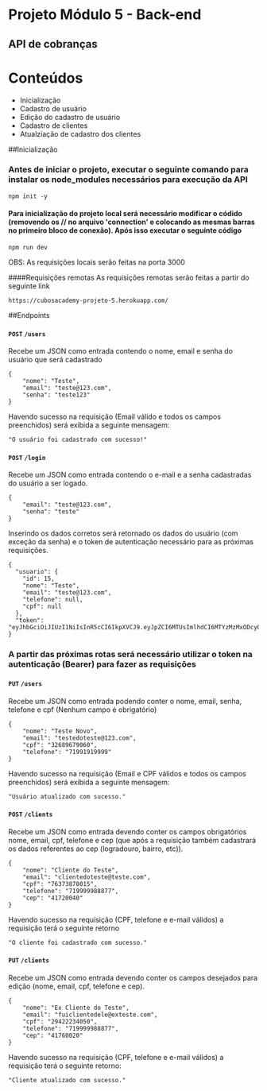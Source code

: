 # Projeto Módulo 5 - Back-end

## API de cobranças

# Conteúdos

- Inicialização
- Cadastro de usuário
- Edição do cadastro de usuário
- Cadastro de clientes
- Atualziação de cadastro dos clientes

##Inicialização

### Antes de iniciar o projeto, executar o seguinte comando para instalar os node_modules necessários para execução da API

```JS
npm init -y
```

#### Para inicialização do projeto local será necessário modificar o códido (removendo os // no arquivo 'connection' e colocando as mesmas barras no primeiro bloco de conexão). Após isso executar o seguinte código

```JS
npm run dev
```

OBS: As requisições locais serão feitas na porta 3000

####Requisições remotas
As requisições remotas serão feitas a partir do seguinte link

```
https://cubosacademy-projeto-5.herokuapp.com/
```

##Endpoints

#### `POST` `/users`

Recebe um JSON como entrada contendo o nome, email e senha do usuário que será cadastrado

```JS
{
	"nome": "Teste",
	"email": "teste@123.com",
	"senha": "teste123"
}
```

Havendo sucesso na requisição (Email válido e todos os campos preenchidos) será exibida a seguinte mensagem:

```JS
"O usuário foi cadastrado com sucesso!"
```

#### `POST` `/login`

Recebe um JSON como entrada contendo o e-mail e a senha cadastradas do usuário a ser logado.

```JS
{
	"email": "teste@123.com",
	"senha": "teste"
}
```

Inserindo os dados corretos será retornado os dados do usuário (com exceção da senha) e o token de autenticação necessário para as próximas requisições.

```JS
{
  "usuario": {
    "id": 15,
    "nome": "Teste",
    "email": "teste@123.com",
    "telefone": null,
    "cpf": null
  },
  "token": "eyJhbGciOiJIUzI1NiIsInR5cCI6IkpXVCJ9.eyJpZCI6MTUsImlhdCI6MTYzMzMxODcyOSwiZXhwIjoxNjMzMzI1OTI5fQ.zouZwfZE06E9IhVyrMijtUQvDCWnDG8nuHJII2tNjrA"
}
```

### A partir das próximas rotas será necessário utilizar o token na autenticação (Bearer) para fazer as requisições

#### `PUT` `/users`

Recebe um JSON como entrada podendo conter o nome, email, senha, telefone e cpf (Nenhum campo é obrigatório)

```JS
{
	"nome": "Teste Novo",
	"email": "testedoteste@123.com",
	"cpf": "32689679060",
	"telefone": "71991919999"
}
```

Havendo sucesso na requisição (Email e CPF válidos e todos os campos preenchidos) será exibida a seguinte mensagem:

```JS
"Usuário atualizado com sucesso."
```

#### `POST` `/clients`

Recebe um JSON como entrada devendo conter os campos obrigatórios nome, email, cpf, telefone e cep (que após a requisição também cadastrará os dados referentes ao cep (logradouro, bairro, etc)).

```JS
{
	"nome": "Cliente do Teste",
	"email": "clientedoteste@teste.com",
	"cpf": "76373878015",
	"telefone": "719999988877",
	"cep": "41720040"
}
```

Havendo sucesso na requisição (CPF, telefone e e-mail válidos) a requisição terá o seguinte retorno

```JS
"O cliente foi cadastrado com sucesso."
```

#### `PUT` `/clients`

Recebe um JSON como entrada devendo conter os campos desejados para edição (nome, email, cpf, telefone e cep).

```JS
{
	"nome": "Ex Cliente do Teste",
	"email": "fuiclientedele@exteste.com",
	"cpf": "29422234050",
	"telefone": "719999988877",
	"cep": "41760020"
}
```

Havendo sucesso na requisição (CPF, telefone e e-mail válidos) a requisição terá o seguinte retorno:

```JS
"Cliente atualizado com sucesso."
```
